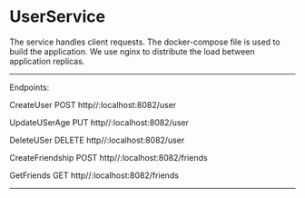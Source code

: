 # UserService

The service handles client requests.
The docker-compose file is used to build the application.
We use nginx to distribute the load between application replicas.
___
Endpoints:

CreateUser
  POST http//:localhost:8082/user
  
UpdateUSerAge
  PUT http//:localhost:8082/user
  
DeleteUSer
  DELETE http//:localhost:8082/user
  
CreateFriendship
  POST http//:localhost:8082/friends
  
GetFriends
  GET http//:localhost:8082/friends
___
